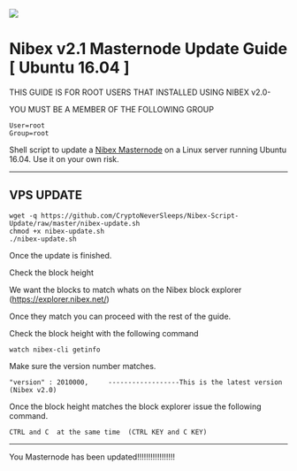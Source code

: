![](https://cdn.discordapp.com/attachments/460803845614862337/462105794498789376/Nibex.png)

# Nibex v2.1 Masternode Update Guide [ Ubuntu 16.04 ]

THIS GUIDE IS FOR ROOT USERS THAT INSTALLED USING NIBEX v2.0-

YOU MUST BE A MEMBER OF THE FOLLOWING GROUP
```
User=root
Group=root
```

Shell script to update a [Nibex Masternode](https://www.nibex.net/) on a Linux server running Ubuntu 16.04. Use it on your own risk.
***

## VPS UPDATE
```
wget -q https://github.com/CryptoNeverSleeps/Nibex-Script-Update/raw/master/nibex-update.sh
chmod +x nibex-update.sh
./nibex-update.sh
```
Once the update is finished.

Check the block height

We want the blocks to match whats on the Nibex block explorer (https://explorer.nibex.net/)

Once they match you can proceed with the rest of the guide.

Check the block height with the following command
```
watch nibex-cli getinfo
```
Make sure the version number matches.
```
"version" : 2010000,     ------------------This is the latest version (Nibex v2.0)
```

Once the block height matches the block explorer issue the following command.
```
CTRL and C  at the same time  (CTRL KEY and C KEY)
```
***

You Masternode has been updated!!!!!!!!!!!!!!!!!
